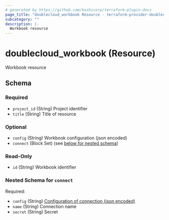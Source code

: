 ```yaml
---
# generated by https://github.com/hashicorp/terraform-plugin-docs
page_title: "doublecloud_workbook Resource - terraform-provider-doublecloud"
subcategory: ""
description: |-
  Workbook resource
---
```


# doublecloud_workbook (Resource)

Workbook resource



<!-- schema generated by tfplugindocs -->
## Schema

### Required

- `project_id` (String) Project identifier
- `title` (String) Title of resource

### Optional

- `config` (String) Workbook configuration (json encoded)
- `connect` (Block Set) (see [below for nested schema](#nestedblock--connect))

### Read-Only

- `id` (String) Workbook identifier

<a id="nestedblock--connect"></a>
### Nested Schema for `connect`

Required:

- `config` (String) [Configuration of connection (json encoded)](https://double.cloud/docs/en/public-api/api-reference/visualization/configs/Connection)
- `name` (String) Connection name
- `secret` (String) Secret
